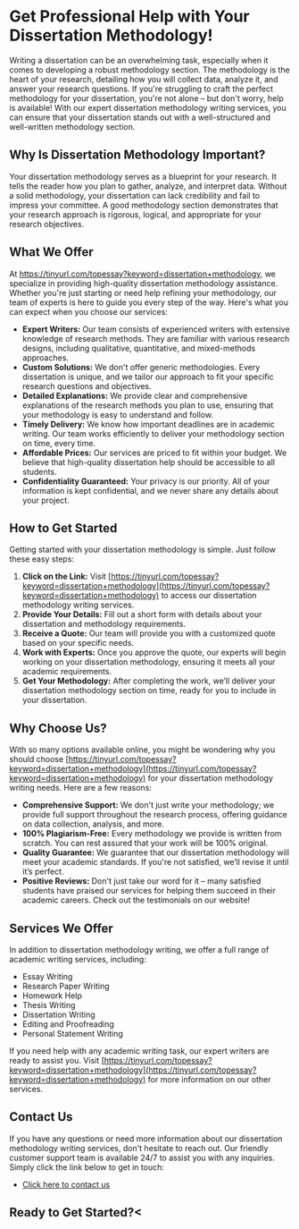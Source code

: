# Get Professional Help with Your Dissertation Methodology!

Writing a dissertation can be an overwhelming task, especially when it comes to developing a robust methodology section. The methodology is the heart of your research, detailing how you will collect data, analyze it, and answer your research questions. If you're struggling to craft the perfect methodology for your dissertation, you're not alone – but don't worry, help is available! With our expert dissertation methodology writing services, you can ensure that your dissertation stands out with a well-structured and well-written methodology section.

## Why Is Dissertation Methodology Important?

Your dissertation methodology serves as a blueprint for your research. It tells the reader how you plan to gather, analyze, and interpret data. Without a solid methodology, your dissertation can lack credibility and fail to impress your committee. A good methodology section demonstrates that your research approach is rigorous, logical, and appropriate for your research objectives.

## What We Offer

At https://tinyurl.com/topessay?keyword=dissertation+methodology, we specialize in providing high-quality dissertation methodology assistance. Whether you're just starting or need help refining your methodology, our team of experts is here to guide you every step of the way. Here's what you can expect when you choose our services:

- **Expert Writers:** Our team consists of experienced writers with extensive knowledge of research methods. They are familiar with various research designs, including qualitative, quantitative, and mixed-methods approaches.
- **Custom Solutions:** We don't offer generic methodologies. Every dissertation is unique, and we tailor our approach to fit your specific research questions and objectives.
- **Detailed Explanations:** We provide clear and comprehensive explanations of the research methods you plan to use, ensuring that your methodology is easy to understand and follow.
- **Timely Delivery:** We know how important deadlines are in academic writing. Our team works efficiently to deliver your methodology section on time, every time.
- **Affordable Prices:** Our services are priced to fit within your budget. We believe that high-quality dissertation help should be accessible to all students.
- **Confidentiality Guaranteed:** Your privacy is our priority. All of your information is kept confidential, and we never share any details about your project.

## How to Get Started

Getting started with your dissertation methodology is simple. Just follow these easy steps:

1. **Click on the Link:** Visit [https://tinyurl.com/topessay?keyword=dissertation+methodology](https://tinyurl.com/topessay?keyword=dissertation+methodology) to access our dissertation methodology writing services.
2. **Provide Your Details:** Fill out a short form with details about your dissertation and methodology requirements.
3. **Receive a Quote:** Our team will provide you with a customized quote based on your specific needs.
4. **Work with Experts:** Once you approve the quote, our experts will begin working on your dissertation methodology, ensuring it meets all your academic requirements.
5. **Get Your Methodology:** After completing the work, we’ll deliver your dissertation methodology section on time, ready for you to include in your dissertation.

## Why Choose Us?

With so many options available online, you might be wondering why you should choose [https://tinyurl.com/topessay?keyword=dissertation+methodology](https://tinyurl.com/topessay?keyword=dissertation+methodology) for your dissertation methodology writing needs. Here are a few reasons:

- **Comprehensive Support:** We don't just write your methodology; we provide full support throughout the research process, offering guidance on data collection, analysis, and more.
- **100% Plagiarism-Free:** Every methodology we provide is written from scratch. You can rest assured that your work will be 100% original.
- **Quality Guarantee:** We guarantee that our dissertation methodology will meet your academic standards. If you're not satisfied, we’ll revise it until it’s perfect.
- **Positive Reviews:** Don't just take our word for it – many satisfied students have praised our services for helping them succeed in their academic careers. Check out the testimonials on our website!

## Services We Offer

In addition to dissertation methodology writing, we offer a full range of academic writing services, including:

- Essay Writing
- Research Paper Writing
- Homework Help
- Thesis Writing
- Dissertation Writing
- Editing and Proofreading
- Personal Statement Writing

If you need help with any academic writing task, our expert writers are ready to assist you. Visit [https://tinyurl.com/topessay?keyword=dissertation+methodology](https://tinyurl.com/topessay?keyword=dissertation+methodology) for more information on our other services.

## Contact Us

If you have any questions or need more information about our dissertation methodology writing services, don't hesitate to reach out. Our friendly customer support team is available 24/7 to assist you with any inquiries. Simply click the link below to get in touch:

- [Click here to contact us](https://tinyurl.com/topessay?keyword=dissertation+methodology)

## Ready to Get Started?\<
